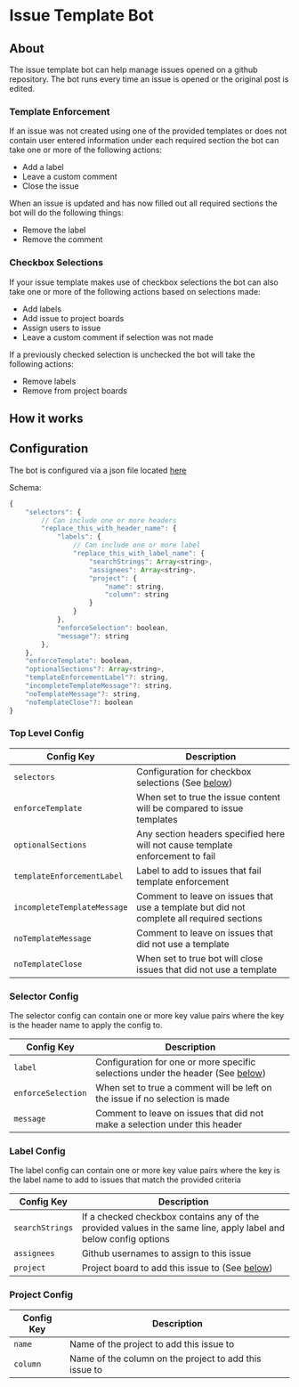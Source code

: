 # Issue Template Bot

## About

The issue template bot can help manage issues opened on a github repository. The bot runs every time an issue is opened or the original post is edited.

### Template Enforcement

If an issue was not created using one of the provided templates or does not contain user entered information under each required section the bot can take one or more of the following actions:

- Add a label
- Leave a custom comment
- Close the issue

When an issue is updated and has now filled out all required sections the bot will do the following things:

- Remove the label
- Remove the comment


### Checkbox Selections

If your issue template makes use of checkbox selections the bot can also take one or more of the following actions based on selections made:

- Add labels
- Add issue to project boards
- Assign users to issue
- Leave a custom comment if selection was not made

If a previously checked selection is unchecked the bot will take the following actions: 

- Remove labels
- Remove from project boards

## How it works

## Configuration

The bot is configured via a json file located [here](#.github/issue_template_bot.json)

Schema:
```javascript
{
    "selectors": {
        // Can include one or more headers
        "replace_this_with_header_name": {
            "labels": {
                // Can include one or more label
                "replace_this_with_label_name": {
                    "searchStrings": Array<string>,
                    "assignees": Array<string>,
                    "project": {
                        "name": string,
                        "column": string
                    }
                }
            },
            "enforceSelection": boolean,
            "message"?: string
        },
    },
    "enforceTemplate": boolean,
    "optionalSections"?: Array<string>,
    "templateEnforcementLabel"?: string,
    "incompleteTemplateMessage"?: string,
    "noTemplateMessage"?: string,
    "noTemplateClose"?: boolean
}
```

### Top Level Config

| Config Key                  | Description                                                                               |
|-----------------------------|-------------------------------------------------------------------------------------------|
| `selectors`                 | Configuration for checkbox selections (See [below](#selector-config))                     |
| `enforceTemplate`           | When set to true the issue content will be compared to issue templates                    |
| `optionalSections`          | Any section headers specified here will not cause template enforcement to fail            |
| `templateEnforcementLabel`  | Label to add to issues that fail template enforcement                                     |
| `incompleteTemplateMessage` | Comment to leave on issues that use a template but did not complete all required sections |
| `noTemplateMessage`         | Comment to leave on issues that did not use a template                                    |
| `noTemplateClose`           | When set to true bot will close issues that did not use a template                        |

### Selector Config

The selector config can contain one or more key value pairs where the key is the header name to apply the config to. 

| Config Key         | Description                                                                                     |
|--------------------|-------------------------------------------------------------------------------------------------|
| `label`            | Configuration for one or more specific selections under the header (See [below](#label-config)) |
| `enforceSelection` | When set to true a comment will be left on the issue if no selection is made                    |
| `message`          | Comment to leave on issues that did not make a selection under this header                      |

### Label Config

The label config can contain one or more key value pairs where the key is the label name to add to issues that match the provided criteria

| Config Key         | Description                                                                                                      |
|--------------------|------------------------------------------------------------------------------------------------------------------|
| `searchStrings`    | If a checked checkbox contains any of the provided values in the same line, apply label and below config options |
| `assignees`        | Github usernames to assign to this issue                                                                         |
| `project`          | Project board to add this issue to (See [below](#project-config))                                                |

### Project Config

| Config Key | Description                                            |
|------------|--------------------------------------------------------|
| `name`     | Name of the project to add this issue to               |
| `column`   | Name of the column on the project to add this issue to |